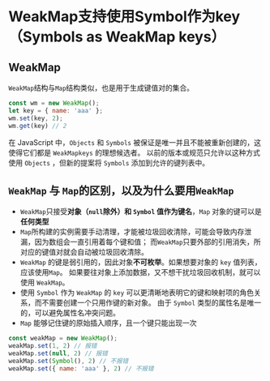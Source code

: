# WeakMap支持使用Symbol作为key（Symbols as WeakMap keys）

## WeakMap

`WeakMap`结构与`Map`结构类似，也是用于生成键值对的集合。

```javascript
const wm = new WeakMap();
let key = { name: 'aaa' };
wm.set(key, 2);
wm.get(key) // 2
```

在 JavaScript 中，`Objects` 和 `Symbols` 被保证是唯一并且不能被重新创建的，这使得它们都是 `WeakMapkeys` 的理想候选者。
以前的版本或规范只允许以这种方式使用 `Objects` ，但新的提案将 `Symbols` 添加到允许的键列表中。

## `WeakMap` 与 `Map`的区别，以及为什么要用`WeakMap`

- `WeakMap`只接受**对象（`null`除外）和 `Symbol` 值作为键名**，`Map` 对象的键可以是**任何类型**
- `Map`所构建的实例需要手动清理，才能被垃圾回收清除，可能会导致内存泄漏，因为数组会一直引用着每个键和值；
而`WeakMap`只要外部的引用消失，所对应的键值对就会自动被垃圾回收清除。
- `WeakMap` 的键是弱引用的，因此对象**不可枚举**。如果想要对象的 `key` 值列表，应该使用`Map`。
如果要往对象上添加数据，又不想干扰垃圾回收机制，就可以使用 `WeakMap`。
- 使用 `Symbol` 作为 `WeakMap` 的 `key` 可以更清晰地表明它的键和映射项的角色关系，而不需要创建一个只用作键的新对象。
由于 `Symbol` 类型的属性名是唯一的，可以避免属性名冲突问题。
- `Map` 能够记住键的原始插入顺序，且一个键只能出现一次

```javascript
const weakMap = new WeakMap();
weakMap.set(1, 2) // 报错
weakMap.set(null, 2) // 报错
weakMap.set(Symbol(), 2) // 不报错
weakMap.set({ name: 'aaa' }, 2) // 不报错
```
